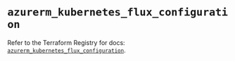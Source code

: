 # `azurerm_kubernetes_flux_configuration`

Refer to the Terraform Registry for docs: [`azurerm_kubernetes_flux_configuration`](https://registry.terraform.io/providers/hashicorp/azurerm/4.1.0/docs/resources/kubernetes_flux_configuration).

